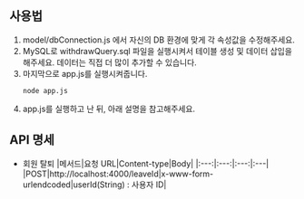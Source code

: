 ## 사용법
1. model/dbConnection.js 에서 자신의 DB 환경에 맞게 각 속성값을 수정해주세요.
2. MySQL로 withdrawQuery.sql 파일을  실행시켜서 테이블 생성 및 데이터 삽입을 해주세요. 데이터는 직접 더 많이 추가할 수 있습니다.
3. 마지막으로 app.js를 실행시켜줍니다.
    ```
    node app.js
    ```
4. app.js를 실행하고 난 뒤, 아래 설명을 참고해주세요.

## API 명세
- 회원 탈퇴
    |메서드|요청 URL|Content-type|Body|
    |:---:|:---:|:---:|:---|
    |POST|http://localhost:4000/leaveId|x-www-form-urlendcoded|userId(String) : 사용자 ID|
    
    